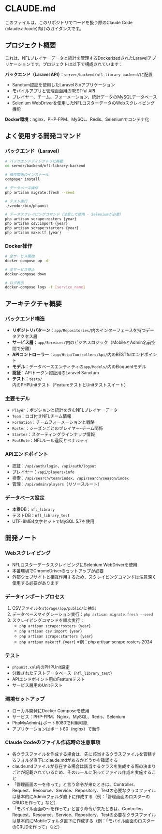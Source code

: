 # CLAUDE.md

このファイルは、このリポジトリでコードを扱う際のClaude Code (claude.ai/code)向けのガイダンスです。

## プロジェクト概要

これは、NFLプレイヤーデータと統計を管理するDockerizedされたLaravelアプリケーションです。プロジェクトは以下で構成されています：

**バックエンド（Laravel API）**：`server/backend/nfl-library-backend/`に配置
- Sanctum認証を使用したLaravel 8.xアプリケーション
- モバイルアプリと管理画面用のRESTful API
- プレイヤー、チーム、フォーメーション、統計データのMySQLデータベース
- Selenium WebDriverを使用したNFLロスターデータのWebスクレイピング機能

**Docker環境**：nginx、PHP-FPM、MySQL、Redis、Seleniumでコンテナ化

## よく使用する開発コマンド

### バックエンド（Laravel）
```bash
# バックエンドディレクトリに移動
cd server/backend/nfl-library-backend

# 依存関係のインストール
composer install

# データベース操作
php artisan migrate:fresh --seed

# テスト実行
./vendor/bin/phpunit

# データスクレイピングコマンド（注意して使用 - Seleniumが必要）
php artisan scrape:rosters {year}
php artisan csv:import {year}
php artisan scrape:starters {year}
php artisan make:tf {year}
```

### Docker操作
```bash
# 全サービス開始
docker-compose up -d

# 全サービス停止
docker-compose down

# ログ表示
docker-compose logs -f [service_name]
```

## アーキテクチャ概要

### バックエンド構造
- **リポジトリパターン**：`app/Repositories/`内のインターフェースを持つデータアクセス層
- **サービス層**：`app/Services/`内のビジネスロジック（MobileとAdmin名前空間で分離）
- **APIコントローラー**：`app/Http/Controllers/Api/`内のRESTfulエンドポイント
- **モデル**：データベースエンティティの`app/Models/`内のEloquentモデル
- **認証**：APIトークン認証用のLaravel Sanctum
- **テスト**：`tests/`内のPHPUnitテスト（FeatureテストとUnitテストスイート）

### 主要モデル
- `Player`：ポジションと統計を含むNFLプレイヤーデータ
- `Team`：ロゴ付きNFLチーム情報
- `Formation`：チームフォーメーションと戦略
- `Roster`：シーズンごとのプレイヤー-チーム関係
- `Starter`：スターティングラインナップ情報
- `FoulRule`：NFLルール違反とペナルティ

### APIエンドポイント
- 認証：`/api/auth/login`、`/api/auth/logout`
- プレイヤー：`/api/players/info`
- 検索：`/api/search/team/index`、`/api/search/season/index`
- 管理：`/api/admin/players`（リソースルート）

### データベース設定
- 本番DB：`nfl_library`
- テストDB：`nfl_library_test`
- UTF-8MB4文字セットでMySQL 5.7を使用

## 開発ノート

### Webスクレイピング
- NFLロスターデータスクレイピングにSelenium WebDriverを使用
- 本番環境でChromeDriverのセットアップが必要
- 外部ウェブサイトと相互作用するため、スクレイピングコマンドは注意深く使用する必要があります

### データインポートプロセス
1. CSVファイルを`storage/app/public/`に抽出
2. データベースマイグレーション実行：`php artisan migrate:fresh --seed`
3. スクレイピングコマンドを順次実行：
   - `php artisan scrape:rosters {year}`
   - `php artisan csv:import {year}`
   - `php artisan scrape:starters {year}`
   - `php artisan make:tf {year}`
   ※例：php artisan scrape:rosters 2024

### テスト
- `phpunit.xml`内のPHPUnit設定
- 分離されたテストデータベース（`nfl_library_test`）
- APIエンドポイント用のFeatureテスト
- サービス層用のUnitテスト

### 環境セットアップ
- ローカル開発にDocker Composeを使用
- サービス：PHP-FPM、Nginx、MySQL、Redis、Selenium
- PhpMyAdminはポート8080で利用可能
- アプリケーションはポート80（nginx）で動作

### Claude Codeのファイル作成時の注意事項
- 各クラスファイルを作成する場合は、先に該当するクラスファイルを管轄するフォルダ直下にclaude.mdがあるかどうかを確認する
- claude.mdファイルが存在する場合は該当するクラスを生成する際の決まりごとが記載されているため、そのルールに沿ってファイル作成を実施すること
- 「管理画面の〜を作って」と言う命令が来たときは、Controller、Request、Resource、Service、Repository、Testの必要なクラスファイルは基本的にAdminフォルダ直下に作成する（例：「管理画面のロスターのCRUDを作って」など）
- 「モバイル画面の〜を作って」と言う命令が来たときは、Controller、Request、Resource、Service、Repository、Testの必要なクラスファイルは基本的にMobileフォルダ直下に作成する（例：「モバイル画面のロスターのCRUDを作って」など）